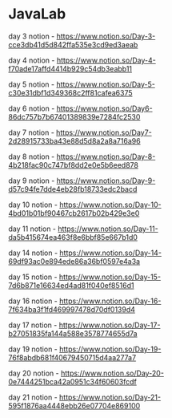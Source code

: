 # JavaLab
day 3 notion - https://www.notion.so/Day-3-cce3db41d5d842ffa535e3cd9ed3aeab

day 4 notion - https://www.notion.so/Day-4-f70ade17affd4414b929c54db3eabb11

day 5 notion - https://www.notion.so/Day-5-c30e31dbf1d349368c2ff81cafea6375

day 6 notion - https://www.notion.so/Day6-86dc757b7b67401389839e7284fc2530

day 7 notion - https://www.notion.so/Day7-2d28915733ba43e88d5d8a2a8a716a96

day 8 notion - https://www.notion.so/Day-8-4b218fac90c747bf8dd2e0e5b6eed878

day 9 notion - https://www.notion.so/Day-9-d57c94fe7dde4eb28fb18733edc2bacd

day 10 notion - https://www.notion.so/Day-10-4bd01b01bf90467cb2617b02b429e3e0

day 11 notion - https://www.notion.so/Day-11-da5b415674ea463f8e6bbf85e667b1d0

day 14 notion - https://www.notion.so/Day-14-69df93ac0e894ede86a36bf0597e4a3a

day 15 notion - https://www.notion.so/Day-15-7d6b871e16634ed4ad81f040ef8516d1

day 16 notion - https://www.notion.so/Day-16-7f634ba3f1fd469997478d70df0139d4

day 17 notion - https://www.notion.so/Day-17-b27051835fa144a588e3578774655d7a

day 19 notion - https://www.notion.so/Day-19-76f8abdb681f40679450715d4aa277a7

day 20 notion - https://www.notion.so/Day-20-0e7444251bca42a0951c34f60603fcdf

day 21 notion - https://www.notion.so/Day-21-595f1876aa4448ebb26e07704e869100
